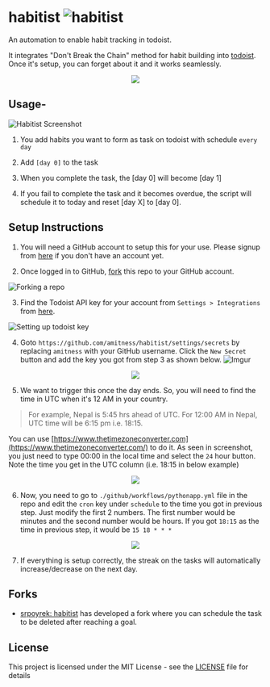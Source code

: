 # habitist ![habitist](https://github.com/amitness/habitist/workflows/habitist/badge.svg)
An automation to enable habit tracking in todoist. 

It integrates "Don't Break the Chain" method for habit building into [todoist](http://todoist.com/). Once it's setup, you can forget about it and it works seamlessly.  
<p align="center">
    <img src="https://i.imgur.com/PVp2TBs.png"/>
</p>

## Usage-

![Habitist Screenshot](https://i.imgur.com/q4h2QGv.png)

1. You add habits you want to form as task on todoist with schedule `every day`

2. Add `[day 0]` to the task

3. When you complete the task, the [day 0] will become [day 1]

4. If you fail to complete the task and it becomes overdue, the script will schedule it to today and reset [day X] to [day 0].

## Setup Instructions
1. You will need a GitHub account to setup this for your use. Please signup from [here](https://github.com/join) if you don't have an account yet. 

2. Once logged in to GitHub, [fork](https://github.com/amitness/habitist/fork) this repo to your GitHub account.  

![Forking a repo](https://i.imgur.com/2BDTiKR.png)

3. Find the Todoist API key for your account from `Settings > Integrations` from [here](https://todoist.com/prefs/integrations).  

![Setting up todoist key](https://i.imgur.com/sdCRpBI.png)

4. Goto `https://github.com/amitness/habitist/settings/secrets` by replacing `amitness` with your GitHub username. Click the `New Secret` button and add the key you got from step 3 as shown below.
![Imgur](https://i.imgur.com/wuvxm0m.png)
<p align="center">
    <img src="https://i.imgur.com/HDsumw2.png"/>
</p>


5. We want to trigger this once the day ends. So, you will need to find the time in UTC when it's 12 AM in your country.
> For example, Nepal is 5:45 hrs ahead of UTC. For 12:00 AM in Nepal, UTC time will be 6:15 pm i.e. 18:15.

You can use [https://www.thetimezoneconverter.com](https://www.thetimezoneconverter.com/) to do it. As seen in screenshot, you just need to type 00:00 in the local time and select the `24` hour button. Note the time you get in the UTC column (i.e. 18:15 in below example)
<p align="center">
    <img src="https://i.imgur.com/DW8b3Vn.png"/>
</p>

6. Now, you need to go to `./github/workflows/pythonapp.yml` file in the repo and edit the `cron` key under `schedule` to the time you got in previous step. Just modify the first 2 numbers. The first number would be minutes and the second number would be hours. If you got `18:15` as the time in previous step, it would be `15 18 * * *`
<p align="center">
    <img src="https://i.imgur.com/Xyxl2Dk.png"/>
</p>

7. If everything is setup correctly, the streak on the tasks will automatically increase/decrease on the next day.

## Forks
- [srpoyrek: habitist](https://github.com/srpoyrek/habitist) has developed a fork where you can schedule the task to be deleted after reaching a goal. 

## License

This project is licensed under the MIT License - see the [LICENSE](LICENSE) file for details
